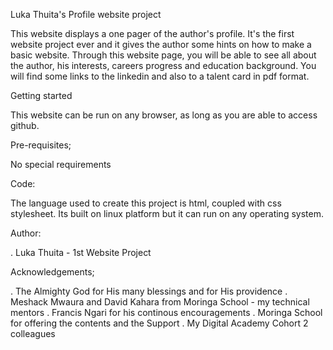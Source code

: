 Luka Thuita's Profile website project

This website displays a one pager of the author's profile. It's the first website project ever and it gives the author some hints on how to make a basic website. Through this website page, you will be able to see all about the author, his interests, careers progress and education background. You will find some links to the linkedin and also to a talent card in pdf format.

Getting started

This website can be run on any browser, as long as you are able to access github.

Pre-requisites;

No special requirements

Code:

The language used to create this project is html, coupled with css stylesheet. Its built on linux platform but it can run on any operating system.

Author:

. Luka Thuita - 1st Website Project

Acknowledgements;

. The Almighty God for His many blessings and for His providence
. Meshack Mwaura and David Kahara from Moringa School - my technical mentors
. Francis Ngari for his continous encouragements
. Moringa School for offering the contents and the Support
. My Digital Academy Cohort 2 colleagues
